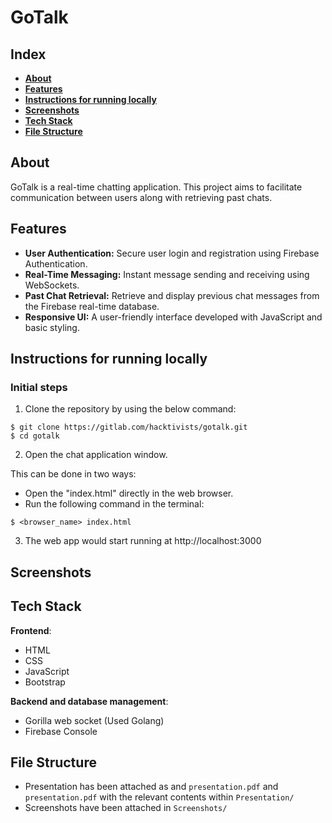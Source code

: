# GoTalk

## Index
- **[About](#about)**
- **[Features](#features)**
- **[Instructions for running locally](#Instructions-for-running-locally)**
- **[Screenshots](#screenshots)**
- **[Tech Stack](#tech-stack)**   
- **[File Structure](#file-structure)**
## About
GoTalk is a real-time chatting application. This project aims to facilitate communication between users along with retrieving past chats. 

## Features
- **User Authentication:** Secure user login and registration using Firebase Authentication.
- **Real-Time Messaging:** Instant message sending and receiving using WebSockets.
- **Past Chat Retrieval:** Retrieve and display previous chat messages from the Firebase real-time database.
- **Responsive UI:** A user-friendly interface developed with JavaScript and basic styling.

## Instructions for running locally

### Initial steps

1. Clone the repository by using the below command:

```
$ git clone https://gitlab.com/hacktivists/gotalk.git
$ cd gotalk
```

2. Open the chat application window.

This can be done in two ways:
- Open the "index.html" directly in the web browser. 
- Run the following command in the terminal:
```
$ <browser_name> index.html
```
3. The web app would start running at http://localhost:3000

## Screenshots

## Tech Stack

**Frontend**:
- HTML
- CSS
- JavaScript
- Bootstrap

**Backend and database management**:
- Gorilla web socket (Used Golang)
- Firebase Console 

## File Structure

- Presentation has been attached as and `presentation.pdf` and `presentation.pdf` with the relevant contents within `Presentation/`
- Screenshots have been attached in `Screenshots/`

